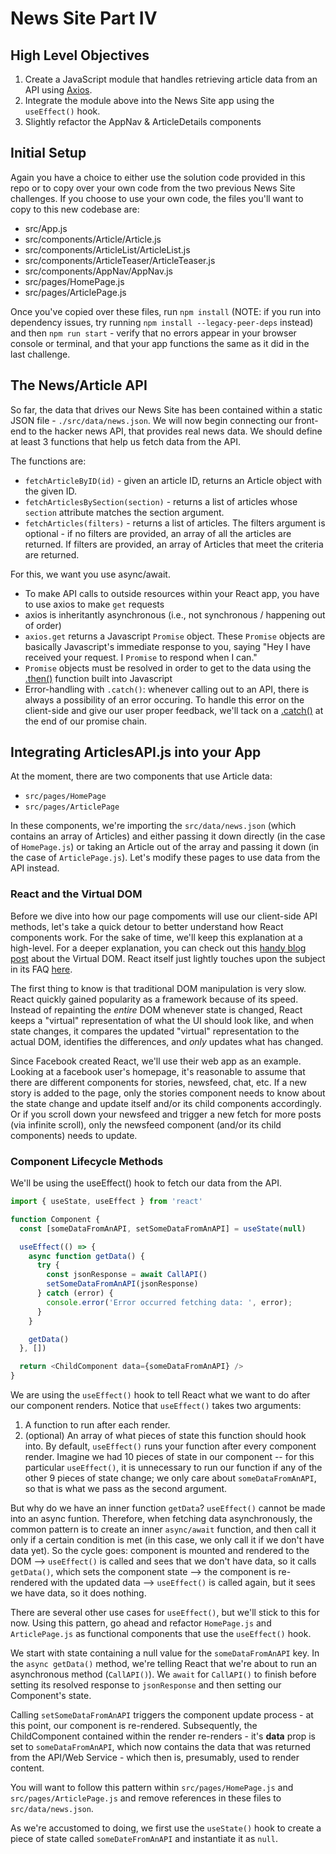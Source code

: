 # News Site Part IV

## High Level Objectives

  1. Create a JavaScript module that handles retrieving article data from an API using [Axios](https://axios-http.com/docs/intro).
  2. Integrate the module above into the News Site app using the `useEffect()` hook.
  3. Slightly refactor the AppNav & ArticleDetails components

## Initial Setup

Again you have a choice to either use the solution code provided in this repo or to copy over your own code from the two previous News Site challenges.  If you choose to use your own code, the files you'll want to copy to this new codebase are:

 - src/App.js
 - src/components/Article/Article.js
 - src/components/ArticleList/ArticleList.js
 - src/components/ArticleTeaser/ArticleTeaser.js
 - src/components/AppNav/AppNav.js
 - src/pages/HomePage.js
 - src/pages/ArticlePage.js

Once you've copied over these files, run ```npm install``` (NOTE: if you run into dependency issues, try running ```npm install --legacy-peer-deps``` instead) and then ```npm run start``` - verify that no errors appear in your browser console or terminal, and that your app functions the same as it did in the last challenge.

## The News/Article API
So far, the data that drives our News Site has been contained within a static JSON file - `./src/data/news.json`.  We will now begin connecting our front-end to the hacker news API, that provides real news data. We should define at least 3 functions that help us fetch data from the API.

The functions are:
- `fetchArticleByID(id)` - given an article ID, returns an Article object with the given ID.
- `fetchArticlesBySection(section)` - returns a list of articles whose `section` attribute matches the section argument.
- `fetchArticles(filters)` - returns a list of articles. The filters argument is optional - if no filters are provided, an array of all the articles are returned. If filters are provided, an array of Articles that meet the criteria are returned.

For this, we want you use async/await.
- To make API calls to outside resources within your React app, you have to use axios to make `get` requests
- axios is inheritantly asynchronous (i.e., not synchronous / happening out of order)
- `axios.get` returns a Javascript `Promise` object. These `Promise` objects are basically Javascript's immediate response to you, saying "Hey I have received your request. I `Promise` to respond when I can."
- `Promise` objects must be resolved in order to get to the data using the [.then()](https://developer.mozilla.org/en-US/docs/Web/API/Fetch_API/Using_Fetch) function built into Javascript
- Error-handling with `.catch()`: whenever calling out to an API, there is always a possibility of an error occuring. To handle this error on the client-side and give our user proper feedback, we'll tack on a [.catch()](https://developer.mozilla.org/en-US/docs/Web/JavaScript/Reference/Global_Objects/Promise/catch) at the end of our promise chain.

## Integrating ArticlesAPI.js into your App
At the moment, there are two components that use Article data:
- `src/pages/HomePage`
- `src/pages/ArticlePage`

In these components, we're importing the `src/data/news.json` (which contains an array of Articles) and either passing it down directly (in the case of `HomePage.js`) or taking an Article out of the array and passing it down (in the case of `ArticlePage.js`).  Let's modify these pages to use data from the API instead.

### React and the Virtual DOM
Before we dive into how our page compoments will use our client-side API methods, let's take a quick detour to better understand how React components work. For the sake of time, we'll keep this explanation at a high-level. For a deeper explanation, you can check out this [handy blog post](https://programmingwithmosh.com/react/react-virtual-dom-explained/) about the Virtual DOM. React itself just lightly touches upon the subject in its FAQ [here](https://reactjs.org/docs/faq-internals.html).

The first thing to know is that traditional DOM manipulation is very slow. React quickly gained popularity as a framework because of its speed. Instead of repainting the _entire_ DOM whenever state is changed, React keeps a "virtual" representation of what the UI should look like, and when state changes, it compares the updated "virtual" representation to the actual DOM, identifies the differences, and _only_ updates what has changed.

Since Facebook created React, we'll use their web app as an example. Looking at a facebook user's homepage, it's reasonable to assume that there are different components for stories, newsfeed, chat, etc. If a new story is added to the page, only the stories component needs to know about the state change and update itself and/or its child components accordingly. Or if you scroll down your newsfeed and trigger a new fetch for more posts (via infinite scroll), only the newsfeed component (and/or its child components) needs to update.

### Component Lifecycle Methods
We'll be using the useEffect() hook to fetch our data from the API.

```javascript
import { useState, useEffect } from 'react'

function Component {
  const [someDataFromAnAPI, setSomeDataFromAnAPI] = useState(null)

  useEffect(() => {
    async function getData() {
      try {
        const jsonResponse = await CallAPI()
        setSomeDataFromAnAPI(jsonResponse)
      } catch (error) {
        console.error('Error occurred fetching data: ', error);
      }
    }

    getData()
  }, [])

  return <ChildComponent data={someDataFromAnAPI} />
}
```

We are using the `useEffect()` hook to tell React what we want to do after our component renders. Notice that `useEffect()` takes two arguments:

1. A function to run after each render.
2. (optional) An array of what pieces of state this function should hook into. By default, `useEffect()` runs your function after every component render. Imagine we had 10 pieces of state in our component -- for this particular `useEffect()`, it is unnecessary to run our function if any of the other 9 pieces of state change; we only care about `someDataFromAnAPI`, so that is what we pass as the second argument.

But why do we have an inner function `getData`?
`useEffect()` cannot be made into an async funtion. Therefore, when fetching data asynchronously, the common pattern is to create an inner `async/await` function, and then call it only if a certain condition is met (in this case, we only call it if we don't have data yet). So the cycle goes: component is mounted and rendered to the DOM --> `useEffect()` is called and sees that we don't have data, so it calls `getData()`, which sets the component state --> the component is re-rendered with the updated data --> `useEffect()` is called again, but it sees we have data, so it does nothing.

There are several other use cases for `useEffect()`, but we'll stick to this for now. Using this pattern, go ahead and refactor `HomePage.js` and `ArticlePage.js` as functional components that use the `useEffect()` hook.

We start with state containing a null value for the `someDataFromAnAPI` key. In the `async getData()` method, we're telling React that we're about to run an asynchronous method (`CallAPI()`). We `await` for `CallAPI()` to finish before setting its resolved response to `jsonResponse` and then setting our Component's state.

Calling `setSomeDataFromAnAPI` triggers the component update process - at this point, our component is re-rendered.  Subsequently, the ChildComponent contained within the render re-renders - it's **data** prop is set to `someDataFromAnAPI`, which now contains the data that was returned from the API/Web Service - which then is, presumably, used to render content.

You will want to follow this pattern within `src/pages/HomePage.js` and `src/pages/ArticlePage.js` and remove references in these files to `src/data/news.json`.

As we're accustomed to doing, we first use the `useState()` hook to create a piece of state called `someDateFromAnAPI` and instantiate it as `null`.


